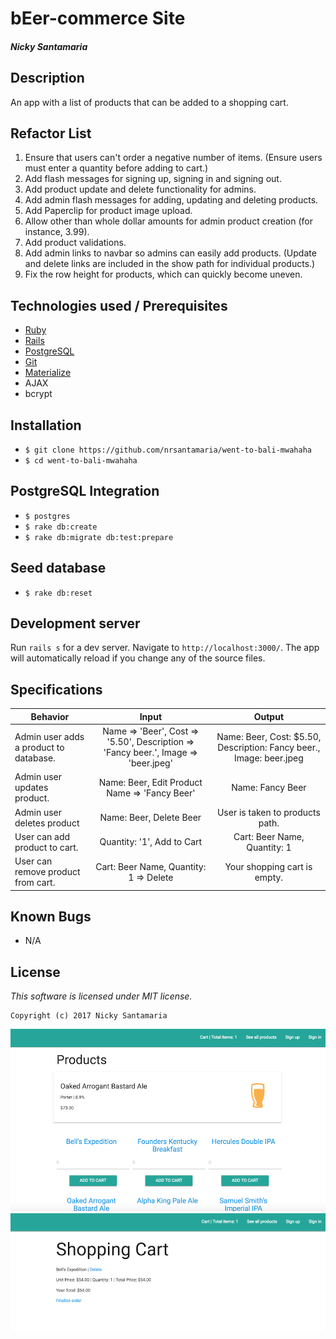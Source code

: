 # bEer-commerce Site

#### _Nicky Santamaria_

## Description

An app with a list of products that can be added to a shopping cart.

## Refactor List

1. Ensure that users can't order a negative number of items. (Ensure users must enter a quantity before adding to cart.)
2. Add flash messages for signing up, signing in and signing out.
3. Add product update and delete functionality for admins.
4. Add admin flash messages for adding, updating and deleting products.
5. Add Paperclip for product image upload.
6. Allow other than whole dollar amounts for admin product creation (for instance, 3.99).
7. Add product validations.
8. Add admin links to navbar so admins can easily add products. (Update and delete links are included in the show path for individual products.)
9. Fix the row height for products, which can quickly become uneven.

## Technologies used / Prerequisites

* [Ruby](https://www.ruby-lang.org/en/downloads/)
* [Rails](http://rubyonrails.org/)
* [PostgreSQL](https://www.postgresql.org/docs/9.2/static/app-psql.html)
* [Git](https://git-scm.com/)
* [Materialize](http://materializecss.com/)
* AJAX
* bcrypt

## Installation

* `$ git clone https://github.com/nrsantamaria/went-to-bali-mwahaha`
* `$ cd went-to-bali-mwahaha`

## PostgreSQL Integration
* `$ postgres`
* `$ rake db:create`
* `$ rake db:migrate db:test:prepare`

## Seed database
* `$ rake db:reset`

## Development server

Run `rails s` for a dev server. Navigate to `http://localhost:3000/`. The app will automatically reload if you change any of the source files.

## Specifications

| Behavior |  Input   |  Output  |
|----------|:--------:|:--------:|
|Admin user adds a product to database.|Name => 'Beer', Cost => '5.50', Description => 'Fancy beer.', Image => 'beer.jpeg'| Name: Beer, Cost: $5.50, Description: Fancy beer., Image: beer.jpeg
|Admin user updates product. |Name: Beer, Edit Product Name => 'Fancy Beer'|Name: Fancy Beer|
|Admin user deletes product| Name: Beer, Delete Beer|User is taken to products path. |
|User can add product to cart.|Quantity: '1', Add to Cart|Cart: Beer Name, Quantity: 1|
|User can remove product from cart.|Cart: Beer Name, Quantity: 1 => Delete|Your shopping cart is empty.|

## Known Bugs
* N/A

## License

*This software is licensed under MIT license.*

```
Copyright (c) 2017 Nicky Santamaria
```

![Home page](app/assets/images/home.png)
![Cart](app/assets/images/cart.png)
